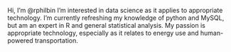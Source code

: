 Hi, I’m @rphilbin
I’m interested in data science as it applies to appropriate technology.
I’m currently refreshing my knowledge of python and MySQL, but am an expert in R and general statistical analysis.
My passion is appropriate technology, especially as it relates to energy use and human-powered transportation.

<!---
rphilbin/rphilbin is a ✨ special ✨ repository because its `README.md` (this file) appears on your GitHub profile.
You can click the Preview link to take a look at your changes.
--->
